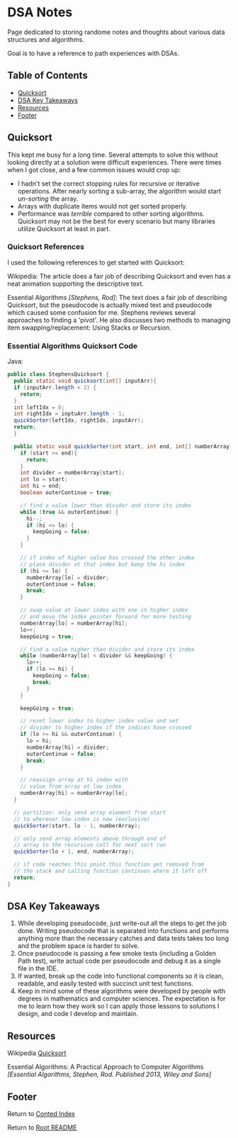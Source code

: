 # DSA Notes

Page dedicated to storing randome notes and thoughts about various data structures and algorithms.

Goal is to have a reference to path experiences with DSAs.

## Table of Contents

- [Quicksort](#quicksort)
- [DSA Key Takeaways](#dsa-key-takeaways)
- [Resources](#resources)
- [Footer](#footer)

## Quicksort

This kept me busy for a long time. Several attempts to solve this without looking directly at a solution were difficult experiences. There were times when I got close, and a few common issues would crop up:

- I hadn't set the correct stopping rules for recursive or iterative operations. After nearly sorting a sub-array, the algorithm would start _un-sorting_ the array.
- Arrays with duplicate items would not get sorted properly.
- Performance was _terrible_ compared to other sorting algorithms. Quicksort may not be the best for every scenario but many libraries utilize Quicksort at least in part.

### Quicksort References

I used the following references to get started with Quicksort:

Wikipedia: The article does a fair job of describing Quicksort and even has a neat animation supporting the descriptive text.

Essential Algorithms _[Stephens, Rod]_: The text does a fair job of describing Quicksort, but the pseudocode is actually mixed text and pseudocode which caused some confusion for me. Stephens reviews several approaches to finding a 'pivot'. He also discusses two methods to managing item swapping/replacement: Using Stacks or Recursion.

### Essential Algorithms Quicksort Code

Java:

```java
public class StephensQuicksort {
  public static void quicksort(int[] inputArr){
  if (inputArr.length < 2) {
    return;
  }
  int leftIdx = 0;
  int rightIdx = inptuArr.length - 1;
  quickSorter(leftIdx, rightIdx, inputArr);
  return;
  }

  public static void quickSorter(int start, int end, int[] numberArray){
    if (start >= end){
      return;
    }
    int divider = numberArray[start];
    int lo = start;
    int hi = end;
    boolean outerContinue = true;

    // find a value lower than divider and store its index
    while (true && outerContinue) {
      hi--;
      if (hi <= lo) {
        keepGoing = false;
      }
    }

    // if index of higher value has crossed the other index
    // place divider at that index but keep the hi index
    if (hi <= lo) {
      numberArray[lo] = divider;
      outerContinue = false;
      break;
    }

    // swap value at lower index with one in higher index
    // and move the index pointer forward for more testing
    numberArray[lo] = numberArray[hi];
    lo++;
    keepGoing = true;

    // find a value higher than divider and store its index
    while (numberArray[lo] < divider && keepGoing) {
      lo++;
      if (lo >= hi) {
        keepGoing = false;
        break;
      }
    }

    keepGoing = true;

    // reset lower index to higher index value and set
    // divider to higher index if the indices have crossed
    if (lo >= hi && outerContinue) {
      lo = hi;
      numberArray[hi] = divider;
      outerContinue = false;
      break;
    }

    // reassign array at hi index with
    // value from array at low index
    numberArray[hi] = numberArray[lo];
  }

  // partition: only send array element from start
  // to wherever low index is now (exclusive)
  quickSorter(start, lo - 1, numberArray);

  // only send array elements above through end of
  // array to the recursive call for next sort run
  quickSorter(lo + 1, end, numberArray);

  // if code reaches this point this function get removed from
  // the stack and calling function continues where it left off
  return;
}
```

## DSA Key Takeaways

1. While developing pseudocode, just write-out all the steps to get the job done. Writing pseudocode that is separated into functions and performs anything more than the necessary catches and data tests takes too long and the problem space is harder to solve.
2. Once pseudocode is passing a few smoke tests (including a Golden Path test), write actual code per pseudocode and debug it as a single file in the IDE.
3. If wanted, break up the code into functional components so it is clean, readable, and easily tested with succinct unit test functions.
4. Keep in mind some of these algorithms were developed by people with degrees in mathematics and computer sciences. The expectation is for me to learn how they work so I can apply those lessons to solutions I design, and code I develop and maintain.

## Resources

Wikipedia [Quicksort](https://en.wikipedia.org/wiki/Quicksort)

Essential Algorithms: A Practical Approach to Computer Algorithms _[Essential Algorithms, Stephen, Rod. Published 2013, Wiley and Sons]_

## Footer

Return to [Conted Index](./conted-index.html)

Return to [Root README](../README.html)

